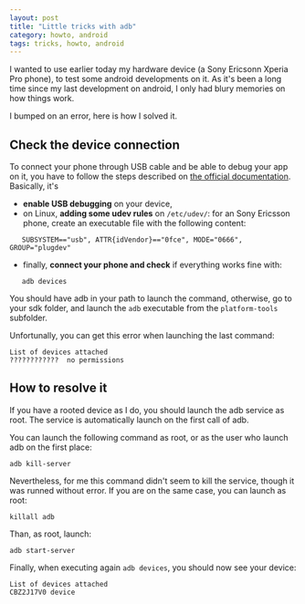 ```yaml
---
layout: post
title: "Little tricks with adb"
category: howto, android
tags: tricks, howto, android
---
```


I wanted to use earlier today my hardware device (a Sony Ericsonn Xperia Pro phone), to test some android developments on it.
As it's been a long time since my last development on android, I only had blury memories on how things work.

I bumped on an error, here is how I solved it.

Check the device connection
---------------------------

To connect your phone through USB cable and be able to debug your app on it, you have to follow the steps described on [the official documentation][1]. Basically, it's 
 * **enable USB debugging** on your device, 
 * on Linux, **adding some udev rules** on `/etc/udev/`: for an Sony Ericsson phone, create an executable file with the following content:
 ```shell
    SUBSYSTEM=="usb", ATTR{idVendor}=="0fce", MODE="0666", GROUP="plugdev"
 ```
 * finally, **connect your phone and check** if everything works fine with:
 ```shell
    adb devices
 ```   
 You should have adb in your path to launch the command, otherwise, go to your sdk folder, and launch the `adb` executable from the `platform-tools` subfolder.

Unfortunally, you can get this error when launching the last command:
```Shell
List of devices attached
????????????  no permissions
```

How to resolve it
-----------------

If you have a rooted device as I do, you should launch the adb service as root. The service is automatically launch on the first call of adb.

You can launch the following command as root, or as the user who launch adb on the first place:

```shell
adb kill-server
```

Nevertheless, for me this command didn't seem to kill the service, though it was runned without error.
If you are on the same case, you can launch as root:

```shell
killall adb
```

Than, as root, launch:

```shell
adb start-server
```

Finally, when executing again `adb devices`, you should now see your device:

```shell
List of devices attached
CBZ2J17V0 device
```


[1]: http://developer.android.com/tools/device.html
